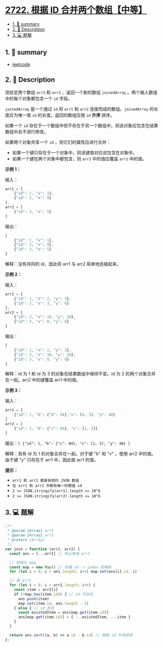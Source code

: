 # [2722. 根据 ID 合并两个数组【中等】](https://github.com/Tdahuyou/leetcode/tree/main/2722.%20%E6%A0%B9%E6%8D%AE%20ID%20%E5%90%88%E5%B9%B6%E4%B8%A4%E4%B8%AA%E6%95%B0%E7%BB%84%E3%80%90%E4%B8%AD%E7%AD%89%E3%80%91)

<!-- region:toc -->
- [1. 📝 summary](#1--summary)
- [2. 📝 Description](#2--description)
- [3. 💻 题解](#3--题解)
<!-- endregion:toc -->

## 1. 📝 summary

- [leetcode](https://leetcode.cn/problems/join-two-arrays-by-id)

## 2. 📝 Description

现给定两个数组 `arr1` 和 `arr2` ，返回一个新的数组 `joinedArray` 。两个输入数组中的每个对象都包含一个 `id` 字段。

`joinedArray` 是一个通过 `id` 将 `arr1` 和 `arr2` 连接而成的数组。`joinedArray` 的长度应为唯一值 `id` 的长度。返回的数组应按 `id` **升序** 排序。

如果一个 `id` 存在于一个数组中但不存在于另一个数组中，则该对象应包含在结果数组中且不进行修改。

如果两个对象共享一个 `id` ，则它们的属性应进行合并：

- 如果一个键只存在于一个对象中，则该键值对应该包含在对象中。
- 如果一个键在两个对象中都包含，则 `arr2` 中的值应覆盖 `arr1` 中的值。

**示例 1：**

输入：
```js
arr1 = [
    {"id": 1, "x": 1},
    {"id": 2, "x": 9}
],
arr2 = [
    {"id": 3, "x": 5}
]
```

输出：
```js
[
    {"id": 1, "x": 1},
    {"id": 2, "x": 9},
    {"id": 3, "x": 5}
]
```

解释：没有共同的 id，因此将 arr1 与 arr2 简单地连接起来。

**示例 2：**

输入：
```js
arr1 = [
    {"id": 1, "x": 2, "y": 3},
    {"id": 2, "x": 3, "y": 6}
],
arr2 = [
    {"id": 2, "x": 10, "y": 20},
    {"id": 3, "x": 0, "y": 0}
]
```

输出：
```js
[
    {"id": 1, "x": 2, "y": 3},
    {"id": 2, "x": 10, "y": 20},
    {"id": 3, "x": 0, "y": 0}
]
```

解释：id 为 1 和 id 为 3 的对象在结果数组中保持不变。id 为 2 的两个对象合并在一起。arr2 中的键覆盖 arr1 中的值。

**示例 3：**

输入：
```js
arr1 = [
    {"id": 1, "b": {"b": 94},"v": [4, 3], "y": 48}
]
arr2 = [
    {"id": 1, "b": {"c": 84}, "v": [1, 3]}
]
```

输出：`[ {"id": 1, "b": {"c": 84}, "v": [1, 3], "y": 48} ]`

解释：具有 id 为 1 的对象合并在一起。对于键 "b" 和 "v" ，使用 arr2 中的值。由于键 "y" 只存在于 arr1 中，因此取 arr1 的值。

**提示：**

- `arr1 和 arr2 都是有效的 JSON 数组`
- `在 arr1 和 arr2 中都有唯一的键值 id`
- `2 <= JSON.stringify(arr1).length <= 10^6`
- `2 <= JSON.stringify(arr2).length <= 10^6`

## 3. 💻 题解

```javascript
/**
 * @param {Array} arr1
 * @param {Array} arr2
 * @return {Array}
 */
var join = function (arr1, arr2) {
  const ans = [...arr1] // 防止修改 arr1

  // 初始化 map
  const map = new Map() // 存储 id -> index 的映射
  for (let i = 0; i < ans.length; i++) map.set(ans[i].id, i)

  // 查 arr2
  for (let i = 0; i < arr2.length; i++) {
    const item = arr2[i]
    if (!map.has(item.id)) { // id 不存在
      ans.push(item)
      map.set(item.id, ans.length - 1)
    } else { // id 存在
      const existedItem = ans[map.get(item.id)]
      ans[map.get(item.id)] = { ...existedItem, ...item }
    }
  }

  return ans.sort((a, b) => a.id - b.id) // 按照 id 升序排序
};
```
